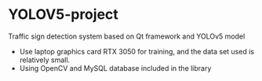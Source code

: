 # YOLOV5-project
Traffic sign detection system based on Qt framework and YOLOv5 model

- Use laptop graphics card RTX 3050 for training, and the data set used is relatively small.
- Using OpenCV and MySQL database included in the library

